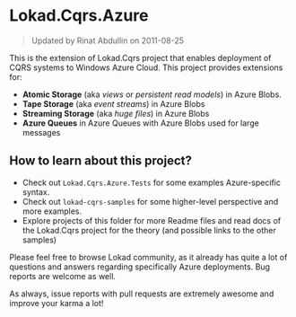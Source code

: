 ﻿Lokad.Cqrs.Azure
===================

> Updated by Rinat Abdullin on 2011-08-25

This is the extension of Lokad.Cqrs project that enables deployment of CQRS
systems to Windows Azure Cloud. This project provides extensions for:

* **Atomic Storage** (aka _views_ or _persistent read models_) in Azure Blobs.
* **Tape Storage** (aka _event streams_) in Azure Blobs
* **Streaming Storage** (aka _huge files_) in Azure Blobs
* **Azure Queues** in Azure Queues with Azure Blobs used for large messages

How to learn about this project?
--------------------------------

* Check out `Lokad.Cqrs.Azure.Tests` for some examples Azure-specific syntax. 
* Check out `lokad-cqrs-samples` for some higher-level perspective and more examples.
* Explore projects of this folder for more Readme files and read docs of the
Lokad.Cqrs project for the theory (and possible links to the other samples)

Please feel free to browse Lokad community, as it already has quite a lot of
questions and answers regarding specifically Azure deployments. Bug reports
are welcome as well.

As always, issue reports with pull requests are extremely awesome and improve 
your karma a lot!
